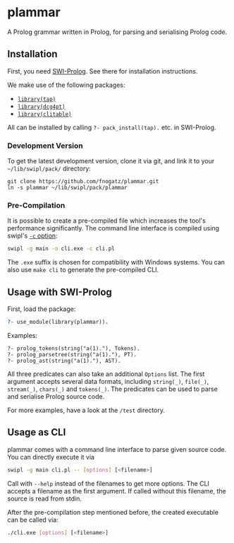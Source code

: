 # plammar

A Prolog grammar written in Prolog, for parsing and serialising Prolog code.

## Installation

First, you need [SWI-Prolog](http://www.swi-prolog.org/). See there for installation instructions.

We make use of the following packages:
- [`library(tap)`](https://github.com/fnogatz/tap)
- [`library(dcg4pt)`](https://github.com/fnogatz/dcg4pt)
- [`library(clitable)`](https://github.com/fnogatz/clitable)

All can be installed by calling `?- pack_install(tap).` etc. in SWI-Prolog.

### Development Version

To get the latest development version, clone it via git, and link it to your `~/lib/swipl/pack/` directory:

```shell
git clone https://github.com/fnogatz/plammar.git
ln -s plammar ~/lib/swipl/pack/plammar
```

### Pre-Compilation

It is possible to create a pre-compiled file which increases the tool's performance significantly. The command line interface is compiled using swipl's [`-c` option](http://www.swi-prolog.org/pldoc/doc_for?object=section%282,%272.10%27,swi%28%27/doc/Manual/compilation.html%27%29%29):

```sh
swipl -g main -o cli.exe -c cli.pl
```

The `.exe` suffix is chosen for compatibility with Windows systems. You can also use `make cli` to generate the pre-compiled CLI.

## Usage with SWI-Prolog

First, load the package:

```prolog
?- use_module(library(plammar)).
```

Examples:

```
?- prolog_tokens(string("a(1)."), Tokens).
?- prolog_parsetree(string("a(1)."), PT).
?- prolog_ast(string("a(1)."), AST).
```

All three predicates can also take an additional `Options` list. The first argument accepts several data formats, including `string(_)`, `file(_)`, `stream(_)`, `chars(_)` and `tokens(_)`. The predicates can be used to parse and serialise Prolog source code.

For more examples, have a look at the `/test` directory.

## Usage as CLI

plammar comes with a command line interface to parse given source code. You can directly execute it via

```sh
swipl -g main cli.pl -- [options] [<filename>]
```

Call with `--help` instead of the filenames to get more options. The CLI accepts a filename as the first argument. If called without this filename, the source is read from stdin.

After the pre-compilation step mentioned before, the created executable can be called via:

```sh
./cli.exe [options] [<filename>]
```
